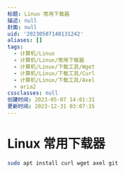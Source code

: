 ```yaml
---
标题: Linux 常用下载器
描述: null
封面: null
uid: '20230507140131242'
aliases: []
tags:
  - 计算机/Linux
  - 计算机/Linux/常用下载器
  - 计算机/Linux/下载工具/Wget
  - 计算机/Linux/下载工具/Curl
  - 计算机/Linux/下载工具/Axel
  - aria2
cssclasses: null
创建时间: 2023-05-07 14:01:31
更新时间: 2023-12-31 03:07:35
---
```


# Linux 常用下载器

```sh
sudo apt install curl wget axel git
```

